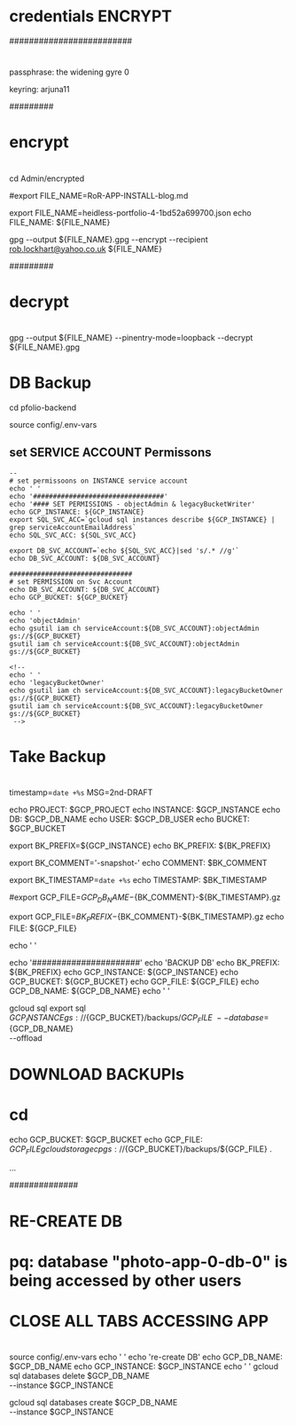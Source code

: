 
# credentials ENCRYPT

#########################
#
passphrase:
the widening gyre 0

keyring:
arjuna11

#########
# encrypt
#
cd Admin/encrypted

#export FILE_NAME=RoR-APP-INSTALL-blog.md

export FILE_NAME=heidless-portfolio-4-1bd52a699700.json
echo FILE_NAME: ${FILE_NAME}

gpg --output ${FILE_NAME}.gpg --encrypt --recipient rob.lockhart@yahoo.co.uk ${FILE_NAME}

#########
# decrypt
#
gpg --output ${FILE_NAME} --pinentry-mode=loopback --decrypt ${FILE_NAME}.gpg


# DB Backup

cd pfolio-backend

source config/.env-vars

## set SERVICE ACCOUNT Permissons
```
--
# set permissoons on INSTANCE service account
echo ' '
echo '#################################'
echo '#### SET PERMISSIONS - objectAdmin & legacyBucketWriter'
echo GCP_INSTANCE: ${GCP_INSTANCE}
export SQL_SVC_ACC=`gcloud sql instances describe ${GCP_INSTANCE} | grep serviceAccountEmailAddress`
echo SQL_SVC_ACC: ${SQL_SVC_ACC}

export DB_SVC_ACCOUNT=`echo ${SQL_SVC_ACC}|sed 's/.* //g'`
echo DB_SVC_ACCOUNT: ${DB_SVC_ACCOUNT}

###############################
# set PERMISSION on Svc Account
echo DB_SVC_ACCOUNT: ${DB_SVC_ACCOUNT}
echo GCP_BUCKET: ${GCP_BUCKET}

echo ' '
echo 'objectAdmin'
echo gsutil iam ch serviceAccount:${DB_SVC_ACCOUNT}:objectAdmin gs://${GCP_BUCKET}
gsutil iam ch serviceAccount:${DB_SVC_ACCOUNT}:objectAdmin gs://${GCP_BUCKET}

<!-- 
echo ' '
echo 'legacyBucketOwner'
echo gsutil iam ch serviceAccount:${DB_SVC_ACCOUNT}:legacyBucketOwner gs://${GCP_BUCKET}
gsutil iam ch serviceAccount:${DB_SVC_ACCOUNT}:legacyBucketOwner gs://${GCP_BUCKET}
 -->

```

# Take Backup
#
timestamp=`date +%s`
MSG=2nd-DRAFT

echo PROJECT: $GCP_PROJECT
echo INSTANCE: $GCP_INSTANCE
echo DB: $GCP_DB_NAME
echo USER: $GCP_DB_USER
echo BUCKET: $GCP_BUCKET

export BK_PREFIX=${GCP_INSTANCE}
echo BK_PREFIX: ${BK_PREFIX}

export BK_COMMENT='-snapshot-'
echo COMMENT: $BK_COMMENT

export BK_TIMESTAMP=`date +%s`
echo TIMESTAMP: $BK_TIMESTAMP

#export GCP_FILE=${GCP_DB_NAME}-${BK_COMMENT}-${BK_TIMESTAMP}.gz

export GCP_FILE=${BK_PREFIX}-${BK_COMMENT}-${BK_TIMESTAMP}.gz
echo FILE: ${GCP_FILE}

echo ' '

echo '######################'
echo 'BACKUP DB'
echo BK_PREFIX: ${BK_PREFIX}
echo GCP_INSTANCE: ${GCP_INSTANCE}
echo GCP_BUCKET: ${GCP_BUCKET}
echo GCP_FILE: ${GCP_FILE}
echo GCP_DB_NAME: ${GCP_DB_NAME}
echo ' '

gcloud sql export sql ${GCP_INSTANCE} gs://${GCP_BUCKET}/backups/${GCP_FILE}    \
--database=${GCP_DB_NAME}	 \
--offload


# DOWNLOAD BACKUPls
# cd <BACKUP DIR>

echo GCP_BUCKET: $GCP_BUCKET
echo GCP_FILE: $GCP_FILE
gcloud storage cp gs://${GCP_BUCKET}/backups/${GCP_FILE} .

...

##############
# RE-CREATE DB
# pq: database "photo-app-0-db-0" is being accessed by other users
# CLOSE ALL TABS ACCESSING APP
#
source config/.env-vars
echo ' '
echo 're-create DB'
echo GCP_DB_NAME: $GCP_DB_NAME
echo GCP_INSTANCE: $GCP_INSTANCE
echo ' '
gcloud sql databases delete $GCP_DB_NAME \
    --instance $GCP_INSTANCE

gcloud sql databases create $GCP_DB_NAME \
    --instance $GCP_INSTANCE

